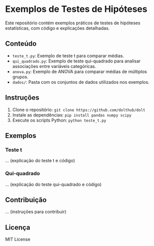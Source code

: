 # Exemplos de Testes de Hipóteses

Este repositório contém exemplos práticos de testes de hipóteses estatísticas, com código e explicações detalhadas.

## Conteúdo

* `teste_t.py`: Exemplo de teste t para comparar médias.
* `qui_quadrado.py`: Exemplo de teste qui-quadrado para analisar associações entre variáveis categóricas.
* `anova.py`: Exemplo de ANOVA para comparar médias de múltiplos grupos.
* `dados/`: Pasta com os conjuntos de dados utilizados nos exemplos.

## Instruções

1.  Clone o repositório: `git clone https://github.com/dolthub/dolt`
2.  Instale as dependências: `pip install pandas numpy scipy`
3.  Execute os scripts Python: `python teste_t.py`

## Exemplos

### Teste t

... (explicação do teste t e código)

### Qui-quadrado

... (explicação do teste qui-quadrado e código)

## Contribuição

... (instruções para contribuir)

## Licença

MIT License
